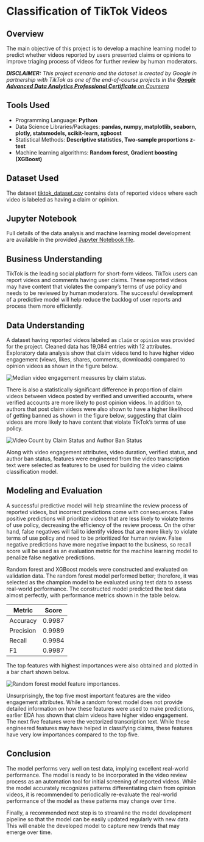 # Classification of TikTok Videos

## Overview

The main objective of this project is to develop a machine learning model to predict whether videos reported by users presented claims or opinions to improve triaging process of videos for further review by human moderators.

***DISCLAIMER:*** *This project scenario and the dataset is created by Google in partnership with TikTok as one of the end-of-course projects in the* [***Google Advanced Data Analytics Professional Certificate*** *on Coursera*](https://www.coursera.org/professional-certificates/google-advanced-data-analytics?)

## Tools Used
* Programming Language: **Python**
* Data Science Libraries/Packages: **pandas, numpy, matplotlib, seaborn, plotly, statsmodels, scikit-learn, xgboost**
* Statistical Methods: **Descriptive statistics, Two-sample proportions z-test**
* Machine learning algorithms: **Random forest, Gradient boosting (XGBoost)**

## Dataset Used

The dataset [tiktok_dataset.csv]() contains data of reported videos where each video  is labeled as having a claim or opinion.

## Jupyter Notebook

Full details of the data analysis and machine learning model development are available in the provided [Jupyter Notebook file]().

## Business Understanding

TikTok is the leading social platform for short-form videos. TikTok users can report videos and comments having user claims. These reported videos may have content that violates the company’s terms of use policy and needs to be reviewed by human moderators. The successful development of a predictive model will help reduce the backlog of user reports and process them more efficiently.

## Data Understanding

A dataset having reported videos labeled as `claim` or `opinion` was provided for the project. Cleaned data has 19,084 entries with 12 attributes. Exploratory data analysis show that claim videos tend to have higher video engagement (views, likes, shares, comments, downloads) compared to opinion videos as shown in the figure below.

![Median video engagement measures by claim status.]()

There is also a statistically significant difference in proportion of claim videos between videos posted by verified and unverified accounts, where verified accounts are more likely to post opinion videos. In addition to, authors that post claim videos were also shown to have a higher likelihood of getting banned as shown in the figure below, suggesting that claim videos are more likely to have content that violate TikTok’s terms of use policy.

![Video Count by Claim Status and Author Ban Status]()

Along with video engagement attributes, video duration, verified status, and author ban status, features were engineered from the video transcription text were selected as features to be used for building the video claims classification model.

## Modeling and Evaluation

A successful predictive model will help streamline the review process of reported videos, but incorrect predictions come with consequences. False positive predictions will prioritize videos that are less likely to violate terms of use policy, decreasing the efficiency of the review process. On the other hand, false negatives will fail to identify videos that are more likely to violate terms of use policy and need to be prioritized for human review. False negative predictions have more negative impact to the business, so recall score will be used as an evaluation metric for the machine learning model to penalize false negative predictions.

Random forest and XGBoost models were constructed and evaluated on validation data. The random forest model performed better; therefore, it was selected as the champion model to be evaluated using test data to assess real-world performance. The constructed model predicted the test data almost perfectly, with performance metrics shown in the table below.

| Metric | Score |
| ------ | ----- |
| Accuracy | 0.9987 |
| Precision | 0.9989 |
| Recall | 0.9984 |
| F1 | 0.9987 |

The top features with highest importances were also obtained and plotted in a bar chart shown below. 

![Random forest model feature importances.]()

Unsurprisingly, the top five most important features are the video engagement attributes. While a random forest model does not provide detailed information on how these features were used to make predictions, earlier EDA has shown that claim videos have higher video engagement. The next five features were the vectorized transcription text. While these engineered features may have helped in classifying claims, these features have very low importances compared to the top five. 

## Conclusion

The model performs very well on test data, implying excellent real-world performance. The model is ready to be incorporated in the video review process as an automation tool for initial screening of reported videos. While the model accurately recognizes patterns differentiating claim from opinion videos, it is recommended to periodically re-evaluate the real-world performance of the model as these patterns may change over time.

Finally, a recommended next step is to streamline the model development pipeline so that the model can be easily updated regularly with new data. This will enable the developed model to capture new trends that may emerge over time.